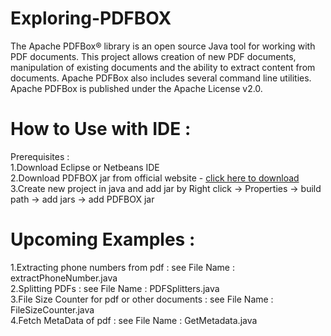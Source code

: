 # Exploring-PDFBOX
The Apache PDFBox® library is an open source Java tool for working with PDF documents. This project allows creation of new PDF documents, manipulation of existing documents and the ability to extract content from documents. Apache PDFBox also includes several command line utilities. Apache PDFBox is published under the Apache License v2.0.

# How to Use with IDE :
Prerequisites :<br>
1.Download Eclipse or Netbeans IDE<br>
2.Download PDFBOX jar from official website - <a href="https://pdfbox.apache.org/download.cgi">click here to download</a> <br>
3.Create new project in java and add jar by Right click -> Properties -> build path -> add jars -> add PDFBOX jar<br>

# Upcoming Examples :
1.Extracting phone numbers from pdf : see File Name : extractPhoneNumber.java<br>
2.Splitting PDFs : see File Name : PDFSplitters.java<br>
3.File Size Counter for pdf or other documents : see File Name : FileSizeCounter.java<br>
4.Fetch MetaData of pdf : see File Name : GetMetadata.java <br>
